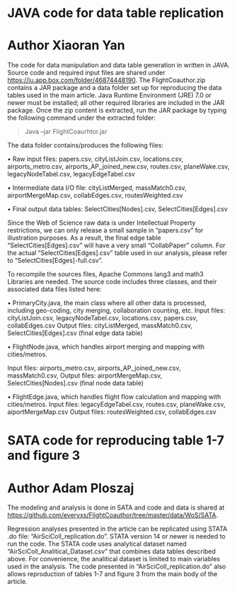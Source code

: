 # JAVA code for data table replication
# Author Xiaoran Yan

The code for data manipulation and data table generation in written in JAVA. Source code and required input files are shared under https://iu.app.box.com/folder/46874448190. 
The FlightCoauthor.zip contains a JAR package and a data folder set up for reproducing the data tables used in the main article. Java Runtime Environment (JRE) 7.0 or newer must be installed; all other required libraries are included in the JAR package. Once the zip content is extracted, run the JAR package by typing the following command under the extracted folder:
> Java –jar FlightCoaurhtor.jar

The data folder contains/produces the following files: 

•	Raw input files: papers.csv, cityListJoin.csv, locations.csv, airports_metro.csv, airports_AP_joined_new.csv, routes.csv, planeWake.csv, legacyNodeTabel.csv, legacyEdgeTabel.csv

•	Intermediate data I/O file: cityListMerged, massMatch0.csv, airportMergeMap.csv, collabEdges.csv, routesWeighted.csv

•	Final output data tables: SelectCities[Nodes].csv, SelectCities[Edges].csv

Since the Web of Science raw data is under Intellectual Property restrictions, we can only release a small sample in “papers.csv” for illustration purposes. As a result, the final edge table “SelectCities[Edges].csv” will have a very small “CollabPaper” column. For the actual “SelectCities[Edges].csv” table used in our analysis, please refer to “SelectCities[Edges]-full.csv”.

To recompile the sources files, Apache Commons lang3 and math3 Libraries are needed. The source code includes three classes, and their associated data files listed here:

•	PrimaryCity.java, the main class where all other data is processed, including geo-coding, city merging, collaboration counting, etc.
Input files: cityListJoin.csv, legacyNodeTabel.csv, locations.csv, papers.csv, collabEdges.csv
Output files: cityListMerged, massMatch0.csv, SelectCities[Edges].csv (final edge data table)

•	FlightNode.java, which handles airport merging and mapping with cities/metros.

Input files: airports_metro.csv, airports_AP_joined_new.csv, massMatch0.csv, 
Output files: airportMergeMap.csv, SelectCities[Nodes].csv (final node data table)

•	FlightEdge.java, which handles flight flow calculation and mapping with cities/metros.
Input files: legacyEdgeTabel.csv, routes.csv, planeWake.csv, aiportMergeMap.csv
Output files: routesWeighted.csv, collabEdges.csv

# SATA code for reproducing table 1-7 and figure 3
# Author Adam Ploszaj 
The modeling and analysis is done in SATA and code and data is shared at https://github.com/everyxs/FlightCoauthor/tree/master/data/WoS/SATA.
 
Regression analyses presented in the article can be replicated using STATA .do file: “AirSciColl_replication.do”. STATA version 14 or newer is needed to run the code. The STATA code uses analytical dataset named “AirSciColl_Analitical_Dataset.csv” that combines data tables described above. For convenience, the analitical dataset is limited to main variables used in the analysis. The code presented in “AirSciColl_replication.do” also allows reproduction of tables 1-7 and figure 3 from the main body of the article. 

